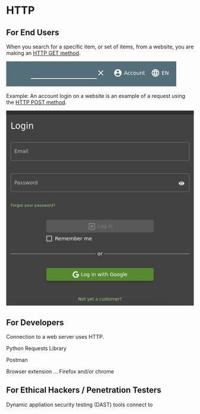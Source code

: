 # HTTP


## For End Users

When you search for a specific item, or set of items, from a website, you are making an [HTTP GET method](https://developer.mozilla.org/en-US/docs/Web/HTTP/Methods/GET). 

![Juice Shop Search Empty](/juiceshop-product-search-empty.png)

Example:  An account login on a website is an example of a request using the [HTTP POST method](https://developer.mozilla.org/en-US/docs/Web/HTTP/Methods/POST). 

![Juice Shop Login Form](/juice-shop-login.png)


## For Developers

Connection to a web server uses HTTP.

Python Requests Library

Postman

Browser extension ... Firefox and/or chrome


## For Ethical Hackers / Penetration Testers 

Dynamic appliation security testing (DAST) tools connect to
